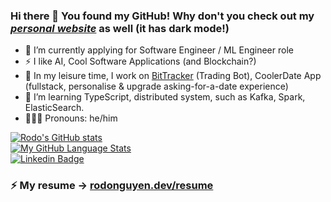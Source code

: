 ### Hi there 👋 You found my GitHub! Why don't you check out my *[personal website](https://rodonguyen.dev/)* as well (it has dark mode!)

- 💼 I’m currently applying for Software Engineer / ML Engineer role 
- ⚡ I like AI, Cool Software Applications (and Blockchain?)
- 🔭 In my leisure time, I work on [BitTracker](https://github.com/rodonguyen/BitTracker) (Trading Bot), CoolerDate App (fullstack, personalise & upgrade asking-for-a-date experience)
- 🌱 I’m learning TypeScript, distributed system, such as Kafka, Spark, ElasticSearch.
- 🧍🏽‍♂️ Pronouns: he/him  

[![Rodo's GitHub stats](https://github-readme-stats.vercel.app/api?username=rodonguyen&count_private=true&show_icons=true&theme=algolia)](https://rodonguyen.dev)   
[![My GitHub Language Stats](https://github-readme-stats.vercel.app/api/top-langs/?username=rodonguyen&count_private=true&langs_count=10&theme=tokyonight)](https://rodonguyen.dev)  
[![Linkedin Badge](https://img.shields.io/badge/rodonguyen-vn?style=for-the-badge&logo=linkedin&logoColor=white&link=https://www.linkedin.com/in/rodonguyen/)](https://www.linkedin.com/in/rodonguyen/)


### ⚡ My resume -> [rodonguyen.dev/resume](https://rodonguyen.dev/resume)

